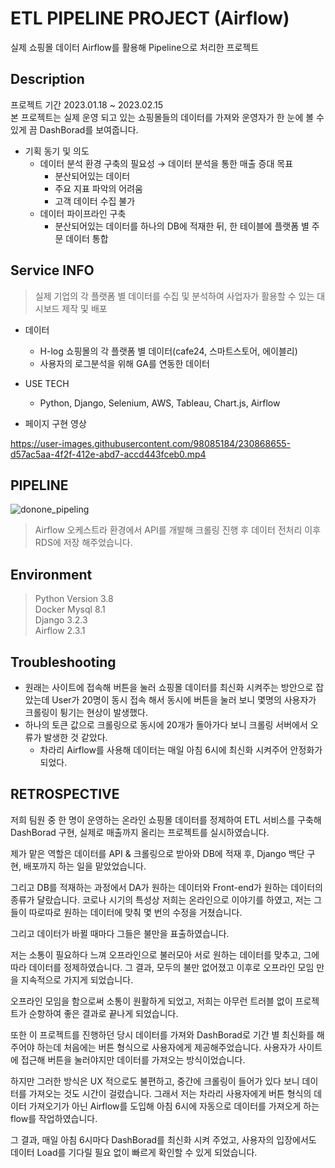 # ETL PIPELINE PROJECT  (Airflow)
실제 쇼핑몰 데이터 Airflow를 활용해 Pipeline으로 처리한 프로젝트

## Description
프로젝트 기간 2023.01.18 ~ 2023.02.15 \
본 프로젝트는 실제 운영 되고 있는 쇼핑몰들의 데이터를 가져와 운영자가 한 눈에 볼 수 있게 끔 DashBorad를 보여줍니다.
-   기획 동기 및 의도
    -   데이터 분석 환경 구축의 필요성 → 데이터 분석을 통한 매출 증대 목표
        -   분산되어있는 데이터
        -   주요 지표 파악의 어려움
        -   고객 데이터 수집 불가
    -   데이터 파이프라인 구축
        -   분산되어있는 데이터를 하나의 DB에 적재한 뒤, 한 테이블에 플랫폼 별 주문 데이터 통합 

## Service INFO
> 실제 기업의 각 플랫폼 별 데이터를 수집 및 분석하여 사업자가 활용할 수 있는 대시보드 제작 및 배포
- 데이터 
	- H-log 쇼핑몰의 각 플랫폼 별 데이터(cafe24, 스마트스토어, 에이블리)
	- 사용자의 로그분석을 위해 GA를 연동한 데이터
- USE TECH
	- Python, Django, Selenium, AWS, Tableau, Chart.js, Airflow

- 페이지 구현 영상



https://user-images.githubusercontent.com/98085184/230868655-d57ac5aa-4f2f-412e-abd7-accd443fceb0.mp4



## PIPELINE
![donone_pipeling](https://user-images.githubusercontent.com/98085184/230866641-feae6ecb-80ea-4509-8bea-e99c7b0466b2.png)

> Airflow 오케스트라 환경에서 API를 개발해 크롤링 진행 후 데이터 전처리 이후 RDS에 저장 해주었습니다.
## Environment

> Python Version 3.8 \
> Docker Mysql 8.1 \
> Django 3.2.3 \
> Airflow 2.3.1

## Troubleshooting
- 원래는 사이트에 접속해 버튼을 눌러 쇼핑몰 데이터를 최신화 시켜주는 방안으로 잡았는데
User가 20명이 동시 접속 해서 동시에 버튼을 눌러 보니 몇명의 사용자가 크롤링이 튕기는 현상이 발생했다.
- 하나의 토큰 값으로 크롤링으로 동시에 20개가 돌아가다 보니 크롤링 서버에서 오류가 발생한 것 같았다.
	- 차라리 Airflow를 사용해 데이터는 매일 아침 6시에 최신화 시켜주어 안정화가 되었다.


## RETROSPECTIVE
저희 팀원 중 한 명이 운영하는 온라인 쇼핑몰 데이터를 정제하여 ETL 서비스를 구축해 DashBorad 구현,
실제로 매출까지 올리는 프로젝트를 실시하였습니다.

제가 맡은 역할은 데이터를 API & 크롤링으로 받아와 DB에 적재 후, Django 백단 구현, 배포까지 하는 일을 맡았었습니다.

그리고 DB를 적재하는 과정에서 DA가 원하는 데이터와 Front-end가 원하는 데이터의 종류가 달랐습니다.
코로나 시기의 특성상 저희는 온라인으로 이야기를 하였고, 저는 그들이 따로따로 원하는 데이터에 맞춰 몇 번의 수정을 거쳤습니다.

그리고 데이터가 바뀔 때마다 그들은 불만을 표출하였습니다.

저는 소통이 필요하다 느껴 오프라인으로 불러모아 서로 원하는 데이터를 맞추고, 그에 따라 데이터를 정제하였습니다.
그 결과, 모두의 불만 없어졌고 이후로 오프라인 모임 만을 지속적으로 가지게 되었습니다.

오프라인 모임을 함으로써 소통이 원활하게 되었고, 저희는 아무런 트러블 없이 프로젝트가 순항하여 좋은 결과로 끝나게 되었습니다.

또한 이 프로젝트를 진행하던 당시 데이터를 가져와 DashBorad로 기간 별 최신화를 해주어야 하는데 처음에는 버튼 형식으로 사용자에게 제공해주었습니다.
사용자가 사이트에 접근해 버튼을 눌러야지만 데이터를 가져오는 방식이었습니다.

하지만 그러한 방식은 UX 적으로도 불편하고, 중간에 크롤링이 들어가 있다 보니 데이터를 가져오는 것도 시간이 걸렸습니다.
그래서 저는 차라리 사용자에게 버튼 형식의 데이터 가져오기가 아닌 Airflow를 도입해 아침 6시에 자동으로 데이터를 가져오게 하는 flow를 작업하였습니다.

그 결과, 매일 아침 6시마다 DashBorad를 최신화 시켜 주었고, 사용자의 입장에서도 데이터 Load를 기다릴 필요 없이 빠르게 확인할 수 있게 되었습니다.
